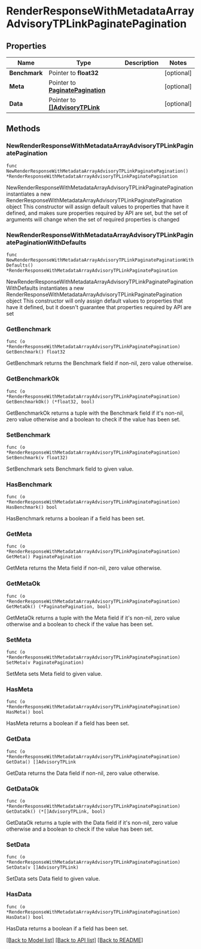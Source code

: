 # RenderResponseWithMetadataArrayAdvisoryTPLinkPaginatePagination

## Properties

Name | Type | Description | Notes
------------ | ------------- | ------------- | -------------
**Benchmark** | Pointer to **float32** |  | [optional] 
**Meta** | Pointer to [**PaginatePagination**](PaginatePagination.md) |  | [optional] 
**Data** | Pointer to [**[]AdvisoryTPLink**](AdvisoryTPLink.md) |  | [optional] 

## Methods

### NewRenderResponseWithMetadataArrayAdvisoryTPLinkPaginatePagination

`func NewRenderResponseWithMetadataArrayAdvisoryTPLinkPaginatePagination() *RenderResponseWithMetadataArrayAdvisoryTPLinkPaginatePagination`

NewRenderResponseWithMetadataArrayAdvisoryTPLinkPaginatePagination instantiates a new RenderResponseWithMetadataArrayAdvisoryTPLinkPaginatePagination object
This constructor will assign default values to properties that have it defined,
and makes sure properties required by API are set, but the set of arguments
will change when the set of required properties is changed

### NewRenderResponseWithMetadataArrayAdvisoryTPLinkPaginatePaginationWithDefaults

`func NewRenderResponseWithMetadataArrayAdvisoryTPLinkPaginatePaginationWithDefaults() *RenderResponseWithMetadataArrayAdvisoryTPLinkPaginatePagination`

NewRenderResponseWithMetadataArrayAdvisoryTPLinkPaginatePaginationWithDefaults instantiates a new RenderResponseWithMetadataArrayAdvisoryTPLinkPaginatePagination object
This constructor will only assign default values to properties that have it defined,
but it doesn't guarantee that properties required by API are set

### GetBenchmark

`func (o *RenderResponseWithMetadataArrayAdvisoryTPLinkPaginatePagination) GetBenchmark() float32`

GetBenchmark returns the Benchmark field if non-nil, zero value otherwise.

### GetBenchmarkOk

`func (o *RenderResponseWithMetadataArrayAdvisoryTPLinkPaginatePagination) GetBenchmarkOk() (*float32, bool)`

GetBenchmarkOk returns a tuple with the Benchmark field if it's non-nil, zero value otherwise
and a boolean to check if the value has been set.

### SetBenchmark

`func (o *RenderResponseWithMetadataArrayAdvisoryTPLinkPaginatePagination) SetBenchmark(v float32)`

SetBenchmark sets Benchmark field to given value.

### HasBenchmark

`func (o *RenderResponseWithMetadataArrayAdvisoryTPLinkPaginatePagination) HasBenchmark() bool`

HasBenchmark returns a boolean if a field has been set.

### GetMeta

`func (o *RenderResponseWithMetadataArrayAdvisoryTPLinkPaginatePagination) GetMeta() PaginatePagination`

GetMeta returns the Meta field if non-nil, zero value otherwise.

### GetMetaOk

`func (o *RenderResponseWithMetadataArrayAdvisoryTPLinkPaginatePagination) GetMetaOk() (*PaginatePagination, bool)`

GetMetaOk returns a tuple with the Meta field if it's non-nil, zero value otherwise
and a boolean to check if the value has been set.

### SetMeta

`func (o *RenderResponseWithMetadataArrayAdvisoryTPLinkPaginatePagination) SetMeta(v PaginatePagination)`

SetMeta sets Meta field to given value.

### HasMeta

`func (o *RenderResponseWithMetadataArrayAdvisoryTPLinkPaginatePagination) HasMeta() bool`

HasMeta returns a boolean if a field has been set.

### GetData

`func (o *RenderResponseWithMetadataArrayAdvisoryTPLinkPaginatePagination) GetData() []AdvisoryTPLink`

GetData returns the Data field if non-nil, zero value otherwise.

### GetDataOk

`func (o *RenderResponseWithMetadataArrayAdvisoryTPLinkPaginatePagination) GetDataOk() (*[]AdvisoryTPLink, bool)`

GetDataOk returns a tuple with the Data field if it's non-nil, zero value otherwise
and a boolean to check if the value has been set.

### SetData

`func (o *RenderResponseWithMetadataArrayAdvisoryTPLinkPaginatePagination) SetData(v []AdvisoryTPLink)`

SetData sets Data field to given value.

### HasData

`func (o *RenderResponseWithMetadataArrayAdvisoryTPLinkPaginatePagination) HasData() bool`

HasData returns a boolean if a field has been set.


[[Back to Model list]](../README.md#documentation-for-models) [[Back to API list]](../README.md#documentation-for-api-endpoints) [[Back to README]](../README.md)


